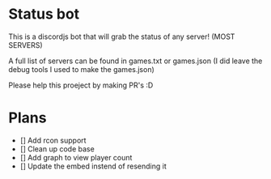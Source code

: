 # Status bot

This is a discordjs bot that will grab the status of any server! (MOST SERVERS)

A full list of servers can be found in games.txt or games.json (I did leave the debug tools I used to make the games.json)

Please help this proeject by making PR's :D


# Plans

- [] Add rcon support   
- [] Clean up code base
- [] Add graph to view player count
- [] Update the embed instend of resending it